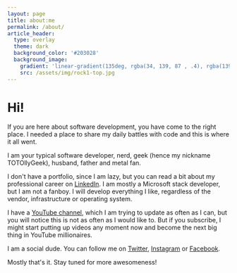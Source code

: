 ```yaml
---
layout: page
title: about:me
permalink: /about/
article_header:
  type: overlay
  theme: dark
  background_color: '#203028'
  background_image:
    gradient: 'linear-gradient(135deg, rgba(34, 139, 87 , .4), rgba(139, 34, 139, .4))'
    src: /assets/img/rock1-top.jpg
---
```


# Hi!

If you are here about software development, you have come to the right place. I needed a place to share my daily
battles with code and this is where it all went.

I am your typical software developer, nerd, geek (hence my nickname TOTOllyGeek), husband, father and metal fan.

I don't have a portfolio, since I am lazy, but you can read a bit about my professional career on [LinkedIn](https://bg.linkedin.com/in/totollygeek). I am mostly a Microsoft stack developer, but I am not a fanboy. I will develop everything I like, regardless of the vendor, infrastructure or operating system.

I have a [YouTube channel](http://www.youtube.com/totollygeek/), which I am trying to update as often as I can, but you will notice this is not as often as I would like to. But if you subscribe, I might start putting up videos any moment now and become the next big thing in YouTube millionaires.

I am a social dude. You can follow me on [Twitter](http://twitter.com/totollygeek), [Instagram](https://www.instagram.com/totollygeek/) or [Facebook](https://www.facebook.com/totollygeek).

Mostly that's it. Stay tuned for more awesomeness!
